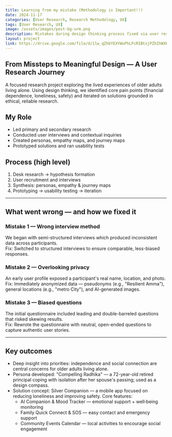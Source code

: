 ```yaml
---
title: Learning from my mistake (Methodology is Important!!)
date: 2024-11-17
categories: [User Research, Research Methodology, UX]
tags: [User Research, UX]
image: /assets/images/post-bg-urm.png
description: Mistakes during design thinking process fixed via user research methodologies.
layout: project
link: https://drive.google.com/file/d/1lw_qZhbYEXYWuPhLPcRIBtxjPZhIhWXB/view?usp=sharing
---
```


## From Missteps to Meaningful Design — A User Research Journey

A focused research project exploring the lived experiences of older adults living alone. Using design thinking, we identified core pain points (financial dependence, loneliness, safety) and iterated on solutions grounded in ethical, reliable research.

## My Role

- Led primary and secondary research
- Conducted user interviews and contextual inquiries
- Created personas, empathy maps, and journey maps
- Prototyped solutions and ran usability tests

## Process (high level)

1. Desk research → hypothesis formation  
2. User recruitment and interviews  
3. Synthesis: personas, empathy & journey maps  
4. Prototyping → usability testing → iteration

---

## What went wrong — and how we fixed it

### Mistake 1 — Wrong interview method

We began with semi-structured interviews which produced inconsistent data across participants.  
Fix: Switched to structured interviews to ensure comparable, less-biased responses.

### Mistake 2 — Overlooking privacy

An early user profile exposed a participant's real name, location, and photo.  
Fix: Immediately anonymized data — pseudonyms (e.g., "Resilient Amma"), general locations (e.g., "metro City"), and AI-generated images.

### Mistake 3 — Biased questions

The initial questionnaire included leading and double-barreled questions that risked skewing results.  
Fix: Rewrote the questionnaire with neutral, open-ended questions to capture authentic user stories.

---

## Key outcomes

- Deep insight into priorities: independence and social connection are central concerns for older adults living alone.  
- Persona developed: "Compelling Radhika" — a 72-year-old retired principal coping with isolation after her spouse's passing; used as a design compass.  
- Solution concept: Silver Companion — a mobile app focused on reducing loneliness and improving safety. Core features:
  - AI Companion & Mood Tracker — emotional support + well‑being monitoring  
  - Family Quick Connect & SOS — easy contact and emergency support  
  - Community Events Calendar — local activities to encourage social engagement
